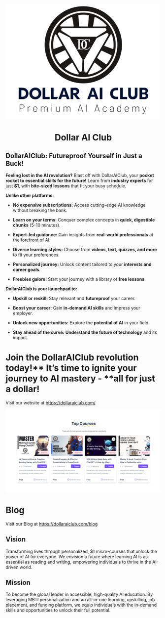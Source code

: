 ![Dollar AI Club Logo](https://raw.githubusercontent.com/DollarAIClub/Our-Company/images/Dollar-Ai-Logo%20Transparent.png)

<h1 align="center">
Dollar AI Club
</h1>



**DollarAIClub: Futureproof Yourself in Just a Buck!**
------------------------------------------------------


**Feeling lost in the AI revolution?** Blast off with DollarAIClub, your **pocket rocket to essential skills for the future!** Learn from **industry experts** for just **$1**, with **bite-sized lessons** that fit your busy schedule.

**Unlike other platforms:**

*   **No expensive subscriptions:** Access cutting-edge AI knowledge without breaking the bank.
    
*   **Learn on your terms:** Conquer complex concepts in **quick, digestible chunks** (5-10 minutes).
    
*   **Expert-led guidance:** Gain insights from **real-world professionals** at the forefront of AI.
    
*   **Diverse learning styles:** Choose from **videos, text, quizzes, and more** to fit your preferences.
    
*   **Personalized journey:** Unlock content tailored to your **interests and career goals**.
    
*   **Freebies galore:** Start your journey with a library of **free lessons**.
    

**DollarAIClub is your launchpad to:**

*   **Upskill or reskill:** Stay relevant and **futureproof** your career.
    
*   **Boost your career:** Gain **in-demand AI skills** and impress your employer.
    
*   **Unlock new opportunities:** Explore the **potential of AI** in your field.
    
*   **Stay ahead of the curve:** **Understand the future of technology** and its impact.
    


# Join the DollarAIClub revolution today!** It’s time to ignite your journey to **AI mastery** - **all for just a dollar!

Visit our website at https://dollaraiclub.com/

![Our Courses](https://raw.githubusercontent.com/DollarAIClub/Our-Company/images/Homepage%20-%20Courses.png)

# Blog

Visit our Blog at https://dollaraiclub.com/blog

## Vision

Transforming lives through personalized, $1 micro-courses that unlock the power of AI for everyone. We envision a future where learning AI is as essential as reading and writing, empowering individuals to thrive in the AI-driven world.

## Mission

To become the global leader in accessible, high-quality AI education. By leveraging MBTI personalization and an all-in-one learning, upskilling, job placement, and funding platform, we equip individuals with the in-demand skills and opportunities to unlock their full potential.
